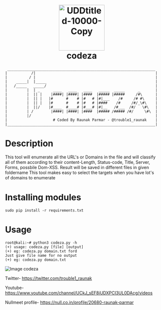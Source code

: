 <h1 align="center">
  <br>
  <a href="https://github.com/TROUBLE-1/codeza/">
    <img src="https://i.ibb.co/gr0CzHB/UDDtitled-10000-Copy.jpg" alt="UDDtitled-10000-Copy" width="150"></a>
  <br>
  codeza
  <br>
</h1>

```
 ____________________________________________________________________
|           /|                                                       |
|          / |                                                       |
|    _____|  |_____                                                  |      
|   /_____   _____/                                                  |
|         |  | _      ____   ____   ____   _____  _____      _       |    
|         |  || |    |####| |####| |####  |##### |#####     /#\      |    
|         |  || |   |#      #    # |#   # |#|___    /#     /# #\     |    
|         |  || |   |#      #    # |#   # |####    /#     /#/_\#\    |    
|         |  ||/    |#____  #____# |#___# |#|__   /#___  /#/   \#\   |    
|         | /        |####| |####| |####  |##### /##### /#/     \#\  |    
|         |/                                                         |    
|                     # Coded By Raunak Parmar - @trouble1_raunak    |
|____________________________________________________________________|
```

# Description
This tool will enumerate all the URL's or Domains in the file and will classify all of them according to their content-Length, Status-code, Title, Server, Forms, possbile Dom-XSS.
Result will be saved in different files in given foldername
This tool makes easy to select the targets when you have lot's of domains to enumerate



# Installing modules
```
sudo pip install -r requirements.txt
```

# Usage
```
root@kali:~# python3 codeza.py -h
(+) usage: codeza.py [file] [output]
(+) eg: codeza.py domain.txt ford
Just give file name for no output
(+) eg: codeza.py domain.txt
```


![Image codeza](https://i.ibb.co/K6bRtP9/Capture.png)


Twitter- https://twitter.com/trouble1_raunak

Youtube- https://www.youtube.com/channel/UCkJ_sEF8iUDXPCI3UL0DAcg/videos

Nullmeet profile- https://null.co.in/profile/20680-raunak-parmar

